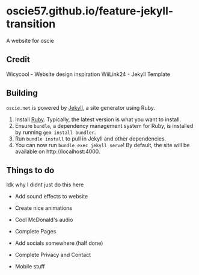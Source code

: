 # oscie57.github.io/feature-jekyll-transition
A website for oscie

## Credit
Wicycool - Website design inspiration
WiiLink24 - Jekyll Template

## Building
`oscie.net` is powered by [Jekyll](https://jekyllrb.com), a site generator using Ruby.

1. Install [Ruby](https://www.ruby-lang.org/). Typically, the latest version is what you want to install.
2. Ensure `bundle`, a dependency management system for Ruby, is installed by running `gem install bundler`.
3. Run `bundle install` to pull in Jekyll and other dependencies.
4. You can now run `bundle exec jekyll serve`! By default, the site will be available on http://localhost:4000.

## Things to do
Idk why I didnt just do this here


- Add sound effects to website

- Create nice animations

- Cool McDonald's audio

- Complete Pages

- Add socials somewhere (half done)

- Complete Privacy and Contact

- Mobile stuff